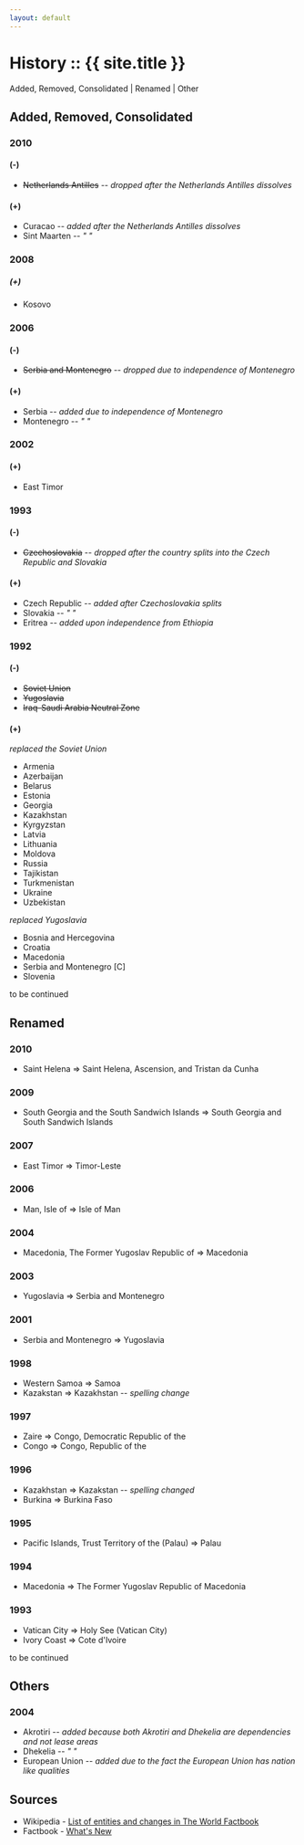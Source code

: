```yaml
---
layout: default
---
```


# History :: {{ site.title }}

Added, Removed, Consolidated  |  Renamed  |  Other


## Added, Removed, Consolidated

### 2010

#### (-)

- ~~Netherlands Antilles~~ -- _dropped after the Netherlands Antilles dissolves_

#### (+)

- Curacao       -- _added after the Netherlands Antilles dissolves_
- Sint Maarten  -- _"  "_

### 2008

##### (+)

- Kosovo

### 2006

#### (-)

- ~~Serbia and Montenegro~~   -- _dropped due to independence of Montenegro_

#### (+)

- Serbia       -- _added due to independence of Montenegro_
- Montenegro   -- _"  "_

### 2002

#### (+)

- East Timor

### 1993

#### (-)

- ~~Czechoslovakia~~  -- _dropped after the country splits into the Czech Republic and Slovakia_

#### (+)

- Czech Republic -- _added after Czechoslovakia splits_
- Slovakia       -- _"  "_
- Eritrea        -- _added upon independence from Ethiopia_


### 1992

#### (-)

- ~~Soviet Union~~
- ~~Yugoslavia~~
- ~~Iraq-Saudi Arabia Neutral Zone~~

#### (+)

_replaced the Soviet Union_

- Armenia
- Azerbaijan
- Belarus
- Estonia
- Georgia
- Kazakhstan
- Kyrgyzstan
- Latvia
- Lithuania
- Moldova
- Russia
- Tajikistan
- Turkmenistan
- Ukraine
- Uzbekistan

_replaced Yugoslavia_

- Bosnia and Hercegovina
- Croatia
- Macedonia
- Serbia and Montenegro [C]
- Slovenia


to be continued




## Renamed

### 2010

- Saint Helena  =>  Saint Helena, Ascension, and Tristan da Cunha

### 2009

- South Georgia and the South Sandwich Islands  =>  South Georgia and South Sandwich Islands

### 2007

- East Timor  =>  Timor-Leste

### 2006

- Man, Isle of  =>  Isle of Man

### 2004

- Macedonia, The Former Yugoslav Republic of  =>  Macedonia

### 2003

- Yugoslavia  =>  Serbia and Montenegro

### 2001

- Serbia and Montenegro  =>  Yugoslavia

### 1998

- Western Samoa  => Samoa
- Kazakstan      => Kazakhstan   -- _spelling change_

### 1997

- Zaire  => Congo, Democratic Republic of the
- Congo  => Congo, Republic of the

### 1996

- Kazakhstan  =>  Kazakstan   -- _spelling changed_
- Burkina     =>  Burkina Faso

### 1995

- Pacific Islands, Trust Territory of the (Palau)  =>  Palau

### 1994

- Macedonia  =>  The Former Yugoslav Republic of Macedonia

### 1993

- Vatican City   =>  Holy See (Vatican City)
- Ivory Coast    =>  Cote d'Ivoire



to be continued






## Others

### 2004

- Akrotiri       -- _added because both Akrotiri and Dhekelia are dependencies and not lease areas_
- Dhekelia       -- _"  "_
- European Union -- _added due to the fact the European Union has nation like qualities_




## Sources

- Wikipedia - [List of entities and changes in The World Factbook](https://en.wikipedia.org/wiki/List_of_entities_and_changes_in_The_World_Factbook)
- Factbook - [What's New](https://www.cia.gov/library/publications/the-world-factbook/docs/whatsnew.html)

